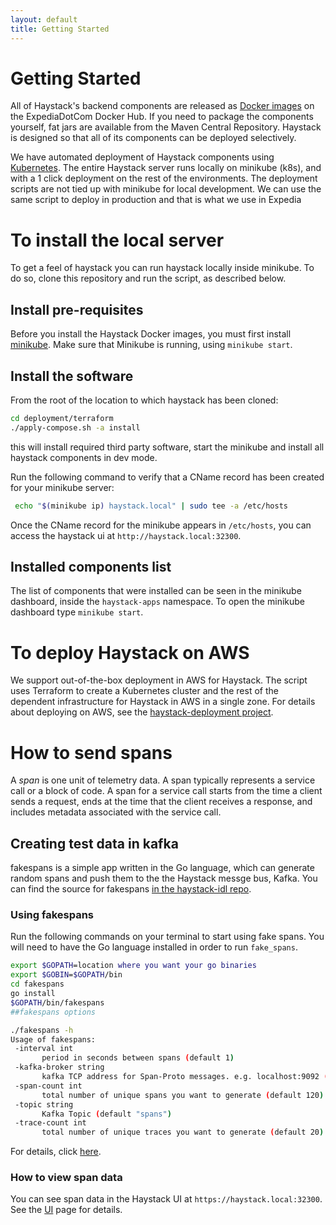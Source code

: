 ```yaml
---
layout: default
title: Getting Started
---
```

# Getting Started

All of Haystack's backend components are released as [Docker images](https://expediadotcom.github.io/haystack/deployment/sub_systems.html) on the ExpediaDotCom Docker Hub.
If you need to package the components yourself, fat jars are available from the Maven Central Repository.
Haystack is designed so that all of its components can be deployed selectively. 

We have automated deployment of Haystack components using [Kubernetes](github.com/jaegertracing/jaeger-kubernetes).
The entire Haystack server runs locally on minikube (k8s), and with a 1 click deployment on the rest of the environments.
The deployment scripts are not tied up with minikube for local development.
We can use the same script to deploy in production and that is what we use in Expedia

# To install the local server

To get a feel of haystack you can run haystack locally inside minikube.
To do so, clone this repository and run the script, as described below.

## Install pre-requisites

Before you install the Haystack Docker images, you must first install [minikube](https://kubernetes.io/docs/tasks/tools/install-minikube/). Make sure that Minikube is running, using `minikube start`.

## Install the software

From the root of the location to which haystack has been cloned:

```bash
cd deployment/terraform
./apply-compose.sh -a install
```

this will install required third party software, start the minikube and install all haystack components in dev mode.

Run the following command to verify that a CName record has been created for your minikube server:

```bash
 echo "$(minikube ip) haystack.local" | sudo tee -a /etc/hosts
```

Once the CName record for the minikube appears in `/etc/hosts`, you can access the haystack ui at `http://haystack.local:32300`.

## Installed components list

The list of components that were installed can be seen in the minikube dashboard, inside the `haystack-apps` namespace.
To open the minikube dashboard type `minikube start`.

# To deploy Haystack on AWS

We support out-of-the-box deployment in AWS for Haystack. The script uses Terraform to create a Kubernetes cluster and the rest of the dependent infrastructure for Haystack in AWS in a single zone.
For details about deploying on AWS, see the [haystack-deployment project](https://github.com/ExpediaDotCom/haystack/tree/master/deployment).

# How to send spans

A *span* is one unit of telemetry data. A span typically represents a service call or a block of code.
A span for a service call starts from the time a client sends a request, ends at the time that the client receives a response, and includes metadata associated with the service call.

## Creating test data in kafka

fakespans is a simple app written in the Go language, which can generate random spans and push them to the the Haystack messge bus, Kafka.
You can find the source for fakespans [in the haystack-idl repo](https://github.com/ExpediaDotCom/haystack-idl/tree/master/fakespans).

### Using fakespans

Run the following commands on your terminal to start using fake spans. You will need to have the Go language installed in order to run `fake_spans`.

 ```bash
export $GOPATH=location where you want your go binaries
export $GOBIN=$GOPATH/bin
cd fakespans
go install
$GOPATH/bin/fakespans
##fakespans options

./fakespans -h
Usage of fakespans:
  -interval int
        period in seconds between spans (default 1)
  -kafka-broker string
        kafka TCP address for Span-Proto messages. e.g. localhost:9092 (default "localhost:9092")
  -span-count int
        total number of unique spans you want to generate (default 120)
  -topic string
        Kafka Topic (default "spans")
  -trace-count int
        total number of unique traces you want to generate (default 20)
```

For details, click [here](https://github.com/ExpediaDotCom/haystack-idl).

### How to view span data

You can see span data in the Haystack UI at `https://haystack.local:32300`.
See the [UI](https://expediadotcom.github.io/haystack/ui/ui.html) page for details.